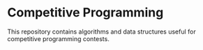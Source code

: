 # Competitive Programming
This repository contains algorithms and data structures useful for competitive programming contests.
